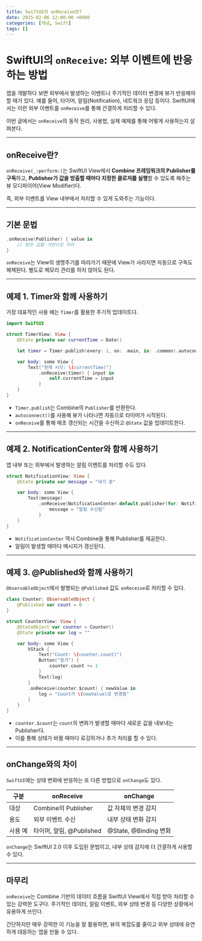 ```yaml
---
title: SwiftUI의 onReceive란?
date: 2025-02-06 12:00:00 +0900
categories: [개념, Swift]
tags: []
---
```



# SwiftUI의 `onReceive`: 외부 이벤트에 반응하는 방법

앱을 개발하다 보면 외부에서 발생하는 이벤트나 주기적인 데이터 변경에 뷰가 반응해야 할 때가 있다. 예를 들어, 타이머, 알림(Notification), 네트워크 응답 등이다. SwiftUI에서는 이런 외부 이벤트를 `onReceive`를 통해 간결하게 처리할 수 있다.

이번 글에서는 `onReceive`의 동작 원리, 사용법, 실제 예제를 통해 어떻게 사용하는지 살펴본다.

---

## onReceive란?

`onReceive(_:perform:)`는 SwiftUI View에서 **Combine 프레임워크의 Publisher를 구독**하고, **Publisher가 값을 방출할 때마다 지정한 클로저를 실행**할 수 있도록 해주는 뷰 모디파이어(View Modifier)다.

즉, 외부 이벤트를 View 내부에서 처리할 수 있게 도와주는 기능이다.

---

## 기본 문법

```swift
.onReceive(Publisher) { value in
    // 받은 값을 기반으로 처리
}
```

`onReceive`는 View의 생명주기를 따라가기 때문에 View가 사라지면 자동으로 구독도 해제된다. 별도로 메모리 관리를 하지 않아도 된다.

---

## 예제 1. Timer와 함께 사용하기

가장 대표적인 사용 예는 `Timer`를 활용한 주기적 업데이트다.

```swift
import SwiftUI

struct TimerView: View {
    @State private var currentTime = Date()

    let timer = Timer.publish(every: 1, on: .main, in: .common).autoconnect()

    var body: some View {
        Text("현재 시각: \(currentTime)")
            .onReceive(timer) { input in
                self.currentTime = input
            }
    }
}
```

* `Timer.publish`는 Combine의 `Publisher`를 반환한다.
* `autoconnect()`를 사용해 뷰가 나타나면 자동으로 타이머가 시작된다.
* `onReceive`를 통해 매초 갱신되는 시간을 수신하고 `@State` 값을 업데이트한다.

---

## 예제 2. NotificationCenter와 함께 사용하기

앱 내부 또는 외부에서 발생하는 알림 이벤트를 처리할 수도 있다.

```swift
struct NotificationView: View {
    @State private var message = "대기 중"

    var body: some View {
        Text(message)
            .onReceive(NotificationCenter.default.publisher(for: Notification.Name("MyNotification"))) { _ in
                message = "알림 수신됨"
            }
    }
}
```

* `NotificationCenter` 역시 Combine을 통해 Publisher를 제공한다.
* 알림이 발생할 때마다 메시지가 갱신된다.

---

## 예제 3. @Published와 함께 사용하기

`ObservableObject`에서 발행되는 `@Published` 값도 `onReceive`로 처리할 수 있다.

```swift
class Counter: ObservableObject {
    @Published var count = 0
}

struct CounterView: View {
    @StateObject var counter = Counter()
    @State private var log = ""

    var body: some View {
        VStack {
            Text("Count: \(counter.count)")
            Button("증가") {
                counter.count += 1
            }
            Text(log)
        }
        .onReceive(counter.$count) { newValue in
            log = "Count가 \(newValue)로 변경됨"
        }
    }
}
```

* `counter.$count`는 `count`의 변화가 발생할 때마다 새로운 값을 내보내는 Publisher다.
* 이를 통해 상태가 바뀔 때마다 로깅하거나 추가 처리를 할 수 있다.

---

## onChange와의 차이

`SwiftUI`에는 상태 변화에 반응하는 또 다른 방법으로 `onChange`도 있다.

| 구분   | onReceive           | onChange            |
| ---- | ------------------- | ------------------- |
| 대상   | Combine의 Publisher  | 값 자체의 변경 감지         |
| 용도   | 외부 이벤트 수신           | 내부 상태 변화 감지         |
| 사용 예 | 타이머, 알림, @Published | @State, @Binding 변화 |

`onChange`는 SwiftUI 2.0 이후 도입된 문법이고, 내부 상태 감지에 더 간결하게 사용할 수 있다.

---

## 마무리

`onReceive`는 Combine 기반의 데이터 흐름을 SwiftUI View에서 직접 받아 처리할 수 있는 강력한 도구다. 주기적인 데이터, 알림 이벤트, 외부 상태 변경 등 다양한 상황에서 유용하게 쓰인다.

간단하지만 매우 강력한 이 기능을 잘 활용하면, 뷰의 복잡도를 줄이고 외부 상태에 유연하게 대응하는 앱을 만들 수 있다.

